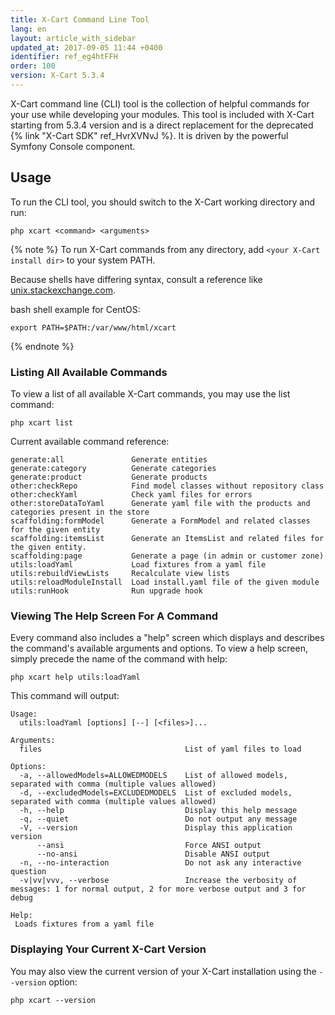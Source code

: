 ```yaml
---
title: X-Cart Command Line Tool
lang: en
layout: article_with_sidebar
updated_at: 2017-09-05 11:44 +0400
identifier: ref_eg4htFFH
order: 100
version: X-Cart 5.3.4
---
```


X-Cart command line (CLI) tool is the collection of helpful commands for your use while developing your modules. This tool is included with X-Cart starting from 5.3.4 version and is a direct replacement for the deprecated {% link "X-Cart SDK" ref_HvrXVNvJ %}. It is driven by the powerful Symfony Console component.

## Usage

To run the CLI tool, you should switch to the X-Cart working directory and run:

```
php xcart <command> <arguments>
```

{% note %}
To run X-Cart commands from any directory, add `<your X-Cart install dir>` to your system PATH.

Because shells have differing syntax, consult a reference like [unix.stackexchange.com](http://unix.stackexchange.com/questions/117467/how-to-permanently-set-environmental-variables).

bash shell example for CentOS:

```
export PATH=$PATH:/var/www/html/xcart
```

{% endnote %}

### Listing All Available Commands

To view a list of all available X-Cart commands, you may use the list command:

```
php xcart list
```

Current available command reference:

```
generate:all               Generate entities
generate:category          Generate categories
generate:product           Generate products
other:checkRepo            Find model classes without repository class
other:checkYaml            Check yaml files for errors
other:storeDataToYaml      Generate yaml file with the products and categories present in the store
scaffolding:formModel      Generate a FormModel and related classes for the given entity
scaffolding:itemsList      Generate an ItemsList and related files for the given entity.
scaffolding:page           Generate a page (in admin or customer zone)
utils:loadYaml             Load fixtures from a yaml file
utils:rebuildViewLists     Recalculate view lists
utils:reloadModuleInstall  Load install.yaml file of the given module
utils:runHook              Run upgrade hook
```

### Viewing The Help Screen For A Command

Every command also includes a "help" screen which displays and describes the command's available arguments and options. To view a help screen, simply precede the name of the command with help:

```
php xcart help utils:loadYaml
```

This command will output:

```
Usage:
  utils:loadYaml [options] [--] [<files>]...

Arguments:
  files                                List of yaml files to load

Options:
  -a, --allowedModels=ALLOWEDMODELS    List of allowed models, separated with comma (multiple values allowed)
  -d, --excludedModels=EXCLUDEDMODELS  List of excluded models, separated with comma (multiple values allowed)
  -h, --help                           Display this help message
  -q, --quiet                          Do not output any message
  -V, --version                        Display this application version
      --ansi                           Force ANSI output
      --no-ansi                        Disable ANSI output
  -n, --no-interaction                 Do not ask any interactive question
  -v|vv|vvv, --verbose                 Increase the verbosity of messages: 1 for normal output, 2 for more verbose output and 3 for debug

Help:
 Loads fixtures from a yaml file
```

### Displaying Your Current X-Cart Version

You may also view the current version of your X-Cart installation using the `--version` option:

```
php xcart --version
```